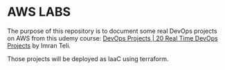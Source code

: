 # AWS LABS

The purpose of this repository is to document some real DevOps projects on AWS from this udemy course: [DevOps Projects | 20 Real Time DevOps Projects](https://www.udemy.com/share/103WIY3@wraVu0Li5V4Mlmx3PC3QofPOM3CJBlmqhG9LvmQG6wK6GOhX3IO1ltaVIl8RjWwf/) by Imran Teli.

Those projects will be deployed as IaaC using terraform.